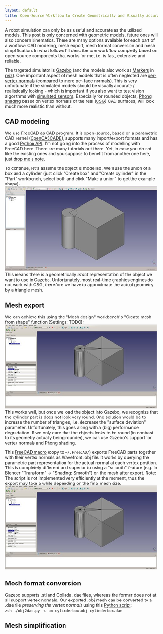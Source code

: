 ```yaml
---
layout: default
title: Open-Source Workflow to Create Geometrically and Visually Accurate Gazebo Models
---
```


A robot simulation can only be as useful and accurate as the utilized models.
This post is only concerned with geometric models, future ones will also concern kinematics.
There are many options available for each part of a worflow: CAD modeling, mesh export, mesh format conversion and mesh simplification.
In what follows I\'ll describe _one_ workflow completly based on open-source components that works for me, i.e. is fast, extensive and reliable.

The targeted simulator is [Gazebo](http://gazebosim.org/) (and the models also work as [Markers](http://wiki.ros.org/rviz/DisplayTypes/Marker) in [rviz](http://wiki.ros.org/rviz)).
One important aspect of mesh models that is often neglected are [per-vertex normals](http://en.wikipedia.org/wiki/Vertex_normal) (compared to mere per-face normals).
This is very unfortunate if the simulated models should be visually accurate / realistically looking - which is important if you also want to test vision algorithms with [simulated sensors](http://gazebosim.org/wiki/Tutorials/1.9/ROS_Motor_and_Sensor_Plugins#Camera).
Especially for rounded objects, [Phong shading](http://en.wikipedia.org/wiki/Phong_shading) based on vertex normals of the real ([CSG](http://en.wikipedia.org/wiki/Constructive_solid_geometry)) CAD surfaces, will look much more realistic than without.


CAD modeling
------------
We use [FreeCAD](http://freecadweb.org/) as CAD program.
It is open-source, based on a parametric CAD kernel ([OpenCASCADE](http://www.opencascade.org/)), supports many import/export formats and has a good [Python API](http://freecadweb.org/api/).
I\'m not going into the process of modelling with FreeCAD here.
There are many tutorials out there.
Yet, in case you do not like the existing ones and you suppose to benefit from another one here, just [drop me a note](mailto:andreas.bihlmaier@gmx.de).

To continue, let\'s assume the object is modelled.
We\'ll use the union of a box and a cylinder (just click \"Create box\" and \"Create cylinder\" in the \"Part\" workbench, select both and click \"Make a union\" to get the example shape).
![Cylinder fused with box](/images/medium/freecad_cylinder_box.jpg)
This means there is a geometrically _exact_ representation of the object we want to use in Gazebo.
Unfortunately, most real-time graphics engines do not work with CSG, therefore we have to approximate the actual geometry by a triangle mesh.


Mesh export
-----------
We can achieve this using the \"Mesh design\" workbench\'s \"Create mesh from shape\" function (Settings: TODO):
![Mesh from shape](/images/medium/freecad_mesh_from_shape.jpg)
This works well, but once we load the object into Gazebo, we recognize that the cylinder part is does not look very round.
One solution would be to increase the number of triangles, i.e. decrease the \"surface deviation\" parameter.
Unfortunately, this goes along with a (big) performance degradation.
If we only care that the objects looks to be round (in contrast to its geometry actually being rounder), we can use Gazebo's support for vertex normals and Phong shading.

This [FreeCAD macro](TODO) (copy to `~/.FreeCAD/`) exports FreeCAD parts together with their vertex normals as Wavefront .obj file.
It works by querying the parametric part representation for the actual normal at each vertex position.
This is completely different and superior to using a \"smooth\" feature (e.g. in Blender \"Transform\" -> \"Shading: Smooth\") on the mesh after export.
Note: The script is not implemented very efficiently at the moment, thus the export may take a while depending on the final mesh size.
![Macro to export mesh with normals](/images/medium/freecad_mesh_from_shape.jpg)


Mesh format conversion
----------------------
Gazebo supports .stl and Collada. dae files, whereas the former does not at all support vertex normals.
Our exported .obj mesh can be converted to a .dae file _preserving the vertex normals_ using this [Python script](TODO):  
`zsh
./obj2dae.py -u cm cylinderbox.obj cylinderbox.dae
`


Mesh simplification
-------------------
